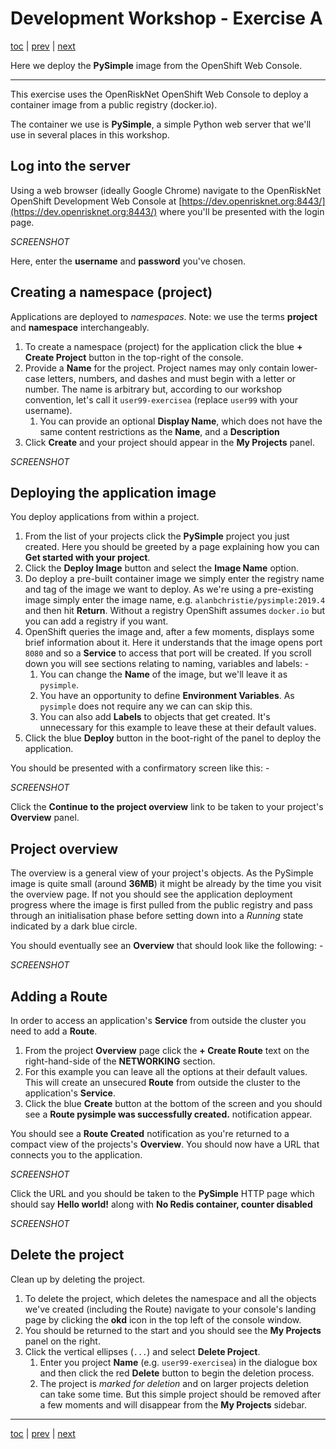 # Development Workshop - Exercise A

[toc](../README.md) | [prev](../tutorial-1/README.md) | [next](../tutorial-2/README.md)

Here we deploy the **PySimple** image from the OpenShift Web Console.

---

This exercise uses the OpenRiskNet OpenShift Web Console to deploy a
container image from a public registry (docker.io). 

The container we use is **PySimple**, a simple Python web server that we'll use
in several places in this workshop.

## Log into the server
Using a web browser (ideally Google Chrome) navigate to the OpenRiskNet
OpenShift Development Web Console at
[https://dev.openrisknet.org:8443/](https://dev.openrisknet.org:8443/)
where you'll be presented with the login page.

_SCREENSHOT_

Here, enter the **username** and **password** you've chosen.

## Creating a namespace (project)
Applications are deployed to _namespaces_. Note: we use the terms
**project** and **namespace** interchangeably.

1.  To create a namespace (project) for the application click the
    blue **+ Create Project** button in the top-right of the console.
1.  Provide a **Name** for the project. Project names may only contain
    lower-case letters, numbers, and dashes and must begin with a letter or
    number. The name is arbitrary but, according to our workshop convention,
    let's call it `user99-exercisea` (replace `user99` with your username).
    1.  You can provide an optional **Display Name**, which does not have the
        same content restrictions as the **Name**, and a **Description** 
1.  Click **Create** and your project should appear in the **My Projects**
    panel.
    
_SCREENSHOT_

## Deploying the application image
You deploy applications from within a project.

1.  From the list of your projects click the **PySimple** project you just
    created. Here you should be greeted by a page explaining how you can
    **Get started with your project**.
1.  Click the **Deploy Image** button and select the **Image Name** option.
1.  Do deploy a pre-built container image we simply enter the registry name
    and tag of the image we want to deploy. As we're using a pre-existing image
    simply enter the image name, e.g. `alanbchristie/pysimple:2019.4`
    and then hit **Return**. Without a registry OpenShift assumes `docker.io`
    but you can add a registry if you want.
1.  OpenShift queries the image and, after a few moments, displays
    some brief information about it. Here it understands that the image
    opens port `8080` and so a **Service** to access that port will be created.
    If you scroll down you will see sections relating to naming, variables
    and labels: -
    1.  You can change the **Name** of the image, but we'll leave it as
        `pysimple`.
    1.  You have an opportunity to define **Environment Variables**. As
        `pysimple` does not require any we can can skip this.
    1.  You can also add **Labels** to objects that get created.
        It's unnecessary for this example to leave these at their default
        values.
1.  Click the blue **Deploy** button in the boot-right of the panel
    to deploy the application.

You should be presented with a confirmatory screen like this: -

_SCREENSHOT_

Click the **Continue to the project overview** link
to be taken to your project's **Overview** panel.

## Project overview
The overview is a general view of your project's objects.
As the PySimple image is quite small (around **36MB**) it might be already
by the time you visit the overview page. If not you should see the application
deployment progress where the image is first pulled from the public registry
and pass through an initialisation phase before setting down into a _Running_
state indicated by a dark blue circle.

You should eventually see an **Overview** that should look like the
following: -

_SCREENSHOT_

## Adding a Route
In order to access an application's **Service** from outside the cluster
you need to add a **Route**.

1.  From the project **Overview** page click the **+ Create Route** text on the
    right-hand-side of the **NETWORKING** section.
1.  For this example you can leave all the options at their default values.
    This will create an unsecured **Route** from outside the cluster to the
    application's **Service**.
1.  Click the blue **Create** button at the bottom of the screen and you
    should see a **Route pysimple was successfully created.** notification
    appear.
    
You should see a **Route Created** notification as you're returned to a
compact view of the projects's **Overview**. You should now have a URL
that connects you to the application.

_SCREENSHOT_

Click the URL and you should be taken to the **PySimple** HTTP
page which should say **Hello world!** along with
**No Redis container, counter disabled**

_SCREENSHOT_

## Delete the project
Clean up by deleting the project.

1.  To delete the project, which deletes the namespace and all the objects we've
    created (including the Route) navigate to your console's landing page
    by clicking the **okd** icon in the top left of the console window.
1.  You should be returned to the start and you should see the **My Projects**
    panel on the right.
1.  Click the vertical ellipses (`...`) and select **Delete Project**.
    1.  Enter you project **Name** (e.g. `user99-exercisea`) in the dialogue box
        and then click the red **Delete** button to begin the deletion process.
    1.  The project is _marked for deletion_ and on larger projects deletion
        can take some time. But this simple project should be removed after a
        few moments and will disappear from the **My Projects** sidebar.

---

[toc](../README.md) | [prev](../tutorial-1/README.md) | [next](../tutorial-2/README.md)

